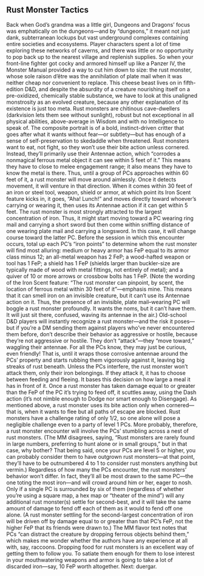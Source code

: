 ## Rust Monster Tactics

Back when God’s grandma was a little girl, Dungeons and Dragons’ focus was emphatically on the dungeons—and by “dungeons,” it meant not just dank, subterranean lockups but vast underground complexes containing entire societies and ecosystems. Player characters spent a lot of time exploring these networks of caverns, and there was little or no opportunity to pop back up to the nearest village and replenish supplies.
So when your front-line fighter got cocky and armored himself up like a Panzer IV, the Monster Manual provided a way to cut him down to size: the rust monster, whose sole raison d’être was the annihilation of plate mail when it was neither cheap nor convenient to replace.
This cheese beast lives on in fifth-edition D&D, and despite the absurdity of a creature nourishing itself on a pre-oxidized, chemically stable substance, we have to look at this unaligned monstrosity as an evolved creature, because any other explanation of its existence is just too meta.
Rust monsters are chitinous cave-dwellers (darkvision lets them see without sunlight), robust but not exceptional in all physical abilities, above-average in Wisdom and with no Intelligence to speak of. The composite portrait is of a bold, instinct-driven critter that goes after what it wants without fear—or subtlety—but has enough of a sense of self-preservation to skedaddle when threatened.
Rust monsters want to eat, not fight, so they won’t use their bite action unless cornered. Instead, they’ll primarily use their Antennae action, which “corrodes a nonmagical ferrous metal object it can see within 5 feet of it.” This means they have to close to melee engagement range; it also means they have to know the metal is there.
Thus, until a group of PCs approaches within 60 feet of it, a rust monster will move around aimlessly. Once it detects movement, it will venture in that direction. When it comes within 30 feet of an iron or steel tool, weapon, shield or armor, at which point its Iron Scent feature kicks in, it goes, “Aha! Lunch!” and moves directly toward whoever’s carrying or wearing it, then uses its Antennae action if it can get within 5 feet.
The rust monster is most strongly attracted to the largest concentration of iron. Thus, it might start moving toward a PC wearing ring mail and carrying a short sword but then come within sniffing distance of one wearing plate mail and carrying a longsword. In this case, it will change course toward the latter PC. Before the session in which this encounter occurs, total up each PC’s “iron points” to determine whom the rust monster will find most alluring: medium or heavy armor has FeP equal to its armor class minus 12; an all-metal weapon has 2 FeP; a wood-hafted weapon or tool has 1 FeP; a shield has 1 FeP (shields larger than buckler-size are typically made of wood with metal fittings, not entirely of metal); and a quiver of 10 or more arrows or crossbow bolts has 1 FeP.
(Note the wording of the Iron Scent feature: “The rust monster can pinpoint, by scent, the location of ferrous metal within 30 feet of it”—emphasis mine. This means that it can smell iron on an invisible creature, but it can’t use its Antennae action on it. Thus, the presence of an invisible, plate mail–wearing PC will boggle a rust monster profoundly. It wants the noms, but it can’t have them. It will just sit there, confused, waving its antennae in the air.)
Old-school D&D players will instantly recognize a rust monster—and the risk it poses—but if you’re a DM sending them against players who’ve never encountered them before, don’t describe their behavior as aggressive or hostile, because they’re not aggressive or hostile. They don’t “attack”—they “move toward,” waggling their antennae. For all the PCs know, they may just be curious, even friendly! That is, until it wraps those corrosive antennae around the PCs’ property and starts rubbing them vigorously against it, leaving big streaks of rust beneath.
Unless the PCs interfere, the rust monster won’t attack them, only their iron belongings. If they attack it, it has to choose between feeding and fleeing. It bases this decision on how large a meal it has in front of it. Once a rust monster has taken damage equal to or greater than the FeP of the PC it’s trying to feed off, it scuttles away, using the Dash action (it’s not nimble enough to Dodge nor smart enough to Disengage). As mentioned above, a rust monster uses its bite action only when cornered—that is, when it wants to flee but all paths of escape are blocked.
Rust monsters have a challenge rating of only 1/2, so one alone will pose a negligible challenge even to a party of level 1 PCs. More probably, therefore, a rust monster encounter will involve the PCs’ stumbling across a nest of rust monsters. (The MM disagrees, saying, “Rust monsters are rarely found in large numbers, preferring to hunt alone or in small groups,” but in that case, why bother? That being said, once your PCs are level 5 or higher, you can probably consider them to have outgrown rust monsters—at that point, they’ll have to be outnumbered 4 to 1 to consider rust monsters anything but vermin.)
Regardless of how many the PCs encounter, the rust monsters’ behavior won’t differ. In fact, they’ll all be most drawn to the same PC—the one toting the most iron—and will crowd around him or her, eager to nosh. Only if a single PC is surrounded by six of them (regardless of whether you’re using a square map, a hex map or “theater of the mind”) will any additional rust monster(s) settle for second-best, and it will take the same amount of damage to fend off each of them as it would to fend off one alone. (A rust monster settling for the second-largest concentration of iron will be driven off by damage equal to or greater than that PC’s FeP, not the higher FeP that its friends were drawn to.)
The MM flavor text notes that PCs “can distract the creature by dropping ferrous objects behind them,” which makes me wonder whether the authors have any experience at all with, say, raccoons. Dropping food for rust monsters is an excellent way of getting them to follow you. To satiate them enough for them to lose interest in your mouthwatering weapons and armor is going to take a lot of discarded iron—say, 10 FeP worth altogether.
Next: duergar.
